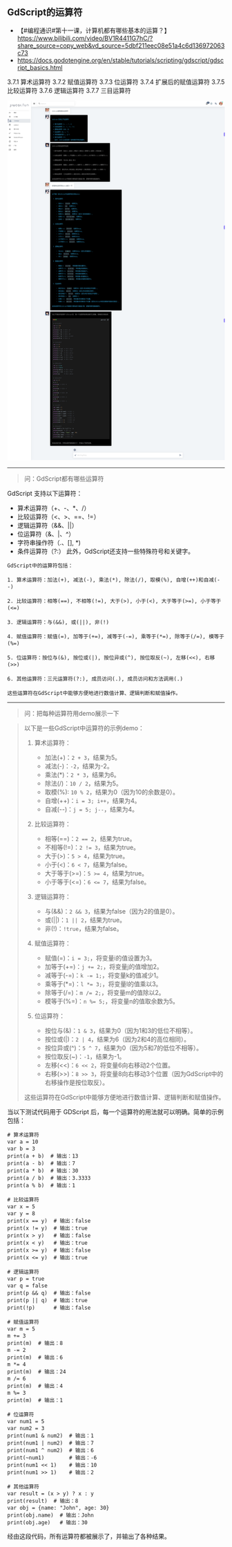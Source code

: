 ## GdScript的运算符

- 【#编程通识#第十一课，计算机都有哪些基本的运算？】 https://www.bilibili.com/video/BV1R4411G7hC/?share_source=copy_web&vd_source=5dbf211eec08e51a4c6d136972063c73
- https://docs.godotengine.org/en/stable/tutorials/scripting/gdscript/gdscript_basics.html

3.7.1 算术运算符
3.7.2 赋值运算符
3.7.3 位运算符
3.7.4 扩展后的赋值运算符
3.7.5 比较运算符
3.7.6 逻辑运算符
3.7.7 三目运算符

![img.png](image/img033.png)



-----------
> 问：GdScript都有哪些运算符


GdScript 支持以下运算符：
- 算术运算符（+、-、*、/）
- 比较运算符（<、>、==、!=）
- 逻辑运算符（&&、||）
- 位运算符（&、|、^）
- 字符串操作符（.、[], *)
- 条件运算符（?:）
  此外，GdScript还支持一些特殊符号和关键字。


```text
GdScript中的运算符包括：

1. 算术运算符：加法(+), 减法(-), 乘法(*), 除法(/), 取模(%), 自增(++)和自减(--)

2. 比较运算符：相等(==), 不相等(!=), 大于(>), 小于(<), 大于等于(>=), 小于等于(<=)

3. 逻辑运算符：与(&&), 或(||), 非(!)

4. 赋值运算符：赋值(=), 加等于(+=), 减等于(-=), 乘等于(*=), 除等于(/=), 模等于(%=)

5. 位运算符：按位与(&), 按位或(|), 按位异或(^), 按位取反(~), 左移(<<), 右移(>>)

6. 其他运算符：三元运算符(?:), 成员访问(.), 成员访问和方法调用(.)

这些运算符在GdScript中能够方便地进行数值计算、逻辑判断和赋值操作。
```


-----------
> 问：把每种运算符用demo展示一下


> 以下是一些GdScript中运算符的示例demo：
> 
> 1. 算术运算符：
>     - 加法(+)：`2 + 3`，结果为5。
>     - 减法(-)：`-2`，结果为-2。
>     - 乘法(*)：`2 * 3`，结果为6。
>     - 除法(/)：`10 / 2`，结果为5。
>     - 取模(%): `10 % 2`，结果为0（因为10的余数是0）。
>     - 自增(++)：`i = 3; i++`，结果为4。
>     - 自减(--)：`j = 5; j--`，结果为4。
> 
> 2. 比较运算符：
>     - 相等(==)：`2 == 2`，结果为true。
>     - 不相等(!=)：`2 != 3`，结果为true。
>     - 大于(>)：`5 > 4`，结果为true。
>     - 小于(<)：`6 < 7`，结果为false。
>     - 大于等于(>=)：`5 >= 4`，结果为true。
>     - 小于等于(<=)：`6 <= 7`，结果为false。
> 
> 3. 逻辑运算符：
>     - 与(&&)：`2 && 3`，结果为false（因为2的值是0）。
>     - 或(||)：`1 || 2`，结果为true。
>     - 非(!)：`!true`，结果为false。
> 
> 4. 赋值运算符：
>     - 赋值(=)：`i = 3;`，将变量i的值设置为3。
>     - 加等于(+=)：`j += 2;`，将变量j的值增加2。
>     - 减等于(-=)：`k -= 1;`，将变量k的值减少1。
>     - 乘等于(*=)：`l *= 3;`，将变量l的值乘以3。
>     - 除等于(/=)：`m /= 2;`，将变量m的值除以2。
>     - 模等于(%=)：`n %= 5;`，将变量n的值取余数为5。
> 
> 5. 位运算符：
>     - 按位与(&)：`1 & 3`，结果为0（因为1和3的低位不相等）。
>     - 按位或(|)：`2 | 4`，结果为6（因为2和4的高位相同）。
>     - 按位异或(^)：`5 ^ 7`，结果为0（因为5和7的低位不相等）。
>     - 按位取反(~)：`-1`，结果为-1。
>     - 左移(<<)：`6 << 2`，将变量6向右移动2个位置。
>     - 右移(>>)：`8 >> 3`，将变量8向右移动3个位置（因为GdScript中的右移操作是按位取反）。
> 
> 这些运算符在GdScript中能够方便地进行数值计算、逻辑判断和赋值操作。


当以下测试代码用于 GDScript 后，每一个运算符的用法就可以明确。简单的示例包括：

```gdscript
# 算术运算符
var a = 10
var b = 3
print(a + b)  # 输出：13
print(a - b)  # 输出：7
print(a * b)  # 输出：30
print(a / b)  # 输出：3.3333
print(a % b)  # 输出：1

# 比较运算符
var x = 5
var y = 8
print(x == y)  # 输出：false
print(x != y)  # 输出：true
print(x > y)   # 输出：false
print(x < y)   # 输出：true
print(x >= y)  # 输出：false
print(x <= y)  # 输出：true

# 逻辑运算符
var p = true
var q = false
print(p && q)  # 输出：false
print(p || q)  # 输出：true
print(!p)      # 输出：false

# 赋值运算符
var m = 5
m += 3
print(m)  # 输出：8
m -= 2
print(m)  # 输出：6
m *= 4
print(m)  # 输出：24
m /= 6
print(m)  # 输出：4
m %= 3
print(m)  # 输出：1

# 位运算符
var num1 = 5
var num2 = 3
print(num1 & num2)  # 输出：1
print(num1 | num2)  # 输出：7
print(num1 ^ num2)  # 输出：6
print(~num1)        # 输出：-6
print(num1 << 1)    # 输出：10
print(num1 >> 1)    # 输出：2

# 其他运算符
var result = (x > y) ? x : y
print(result)  # 输出：8
var obj = {name: "John", age: 30}
print(obj.name)  # 输出：John
print(obj.age)   # 输出：30
```

经由这段代码，所有运算符都被展示了，并输出了各种结果。